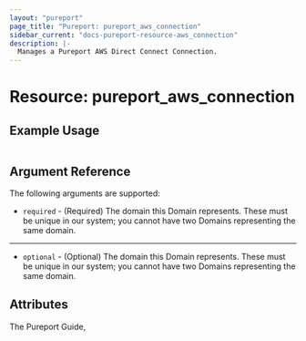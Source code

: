 ```yaml
---
layout: "pureport"
page_title: "Pureport: pureport_aws_connection"
sidebar_current: "docs-pureport-resource-aws_connection"
description: |-
  Manages a Pureport AWS Direct Connect Connection.
---
```


# Resource: pureport\_aws\_connection

## Example Usage

```hcl
```

## Argument Reference

The following arguments are supported:

* `required` - (Required) The domain this Domain represents. These must be unique in our system; you cannot have two Domains representing the same domain.
- - -
* `optional` - (Optional) The domain this Domain represents. These must be unique in our system; you cannot have two Domains representing the same domain.

## Attributes

The Pureport Guide, []()
